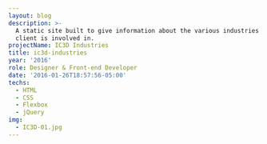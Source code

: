 ```yaml
---
layout: blog
description: >-
  A static site built to give information about the various industries the
  client is involved in.
projectName: IC3D Industries
title: ic3d-industries
year: '2016'
role: Designer & Front-end Developer
date: '2016-01-26T18:57:56-05:00'
techs:
  - HTML
  - CSS
  - Flexbox
  - jQuery
img:
  - IC3D-01.jpg
---
```



